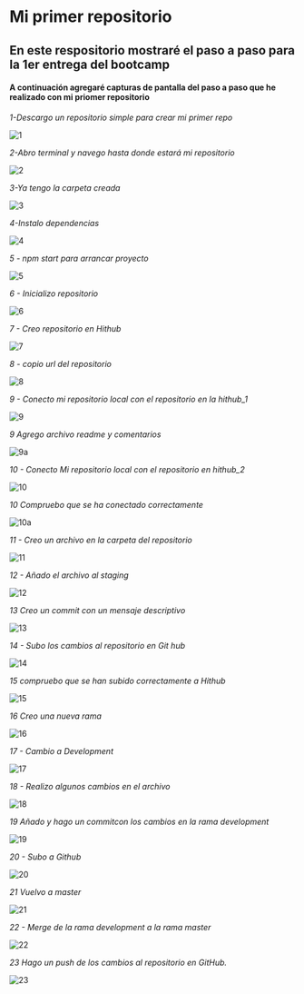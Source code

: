 # Mi primer repositorio

## En este respositorio mostraré el paso a paso para la 1er entrega del bootcamp


#### A continuación agregaré capturas de pantalla del paso a paso que he realizado con mi priomer repositorio

*1-Descargo un repositorio simple para crear mi primer repo*

![1](./content/1-Descargo%20un%20repositorio%20simple%20para%20crear%20mi%20primer%20repo.png)

*2-Abro terminal y navego hasta donde estará mi repositorio*

![2](./content/2-Abro%20terminal%20y%20navego%20hasta%20donde%20estará%20mi%20repositorio.png)

*3-Ya tengo la carpeta creada*

![3](./content/3-Ya%20tengo%20la%20carpeta%20creada.png)

*4-Instalo dependencias*

![4](./content/4-Instalo%20dependencias.png)

*5 - npm start para arrancar proyecto*

![5](./content/5-npm%20start%20para%20arrancar%20proyecto.png)

*6 - Inicializo repositorio*

![6](./content/6-Inicializo%20repositorio.png)

*7 - Creo repositorio en Hithub*

![7](./content/7-Creo%20repositorio%20en%20Hithub.png)

*8 - copio url del repositorio*

![8](./content/8-copio%20url%20del%20repositorio.png)

*9 - Conecto mi repositorio local con el repositorio en la hithub_1*

![9](./content/9-Agrego%20archivo%20readme%20y%20comentarios.png)

*9 Agrego archivo readme y comentarios*

![9a](./content/9-Conecto%20mi%20repositorio%20local%20con%20el%20repositorio%20en%20la%20hithub_1.png)

*10 - Conecto Mi repositorio local con el repositorio en hithub_2*

![10](./content/10%20-Conecto%20Mi%20repositorio%20local%20con%20el%20repositorio%20en%20hithub_2.png)

*10 Compruebo que se ha conectado correctamente*

![10a](./content/10-Compruebo%20que%20se%20ha%20conectado%20correctamente.png)

*11 - Creo un archivo en la carpeta del repositorio*

![11](./content/11-Creo%20un%20archivo%20en%20la%20carpeta%20del%20repositorio.png)

*12 - Añado el archivo al staging*

![12](./content/12-Añado%20el%20archivo%20al%20staging.png)

*13 Creo un commit con un mensaje descriptivo*

![13](./content/13-Creo%20un%20commit%20con%20un%20mensaje%20descriptivo.png)

*14 - Subo los cambios al repositorio en Git hub*

![14](./content/14-Subo%20los%20cambios%20al%20repositorio%20en%20Git%20hub.png)

*15 compruebo que se han subido correctamente a Hithub*

![15](./content/15-compruebo%20que%20se%20han%20subido%20correctamente%20a%20Hithub.png)

*16 Creo una nueva rama*

![16](./content/16-Creo%20una%20nueva%20rama.png)

*17 - Cambio a Development*

![17](./content/17-Cambio%20a%20Development.png)

*18 - Realizo algunos cambios en el archivo*

![18](./content/18-Realizo%20algunos%20cambios%20en%20el%20archivo.png)

*19 Añado y hago un commitcon los cambios en la rama development*

![19](./content/19-Añado%20y%20hago%20un%20commitcon%20los%20cambios%20en%20la%20rama%20development.png)

*20 - Subo a Github*

![20](./content/20-Subo%20a%20Github.png)

*21 Vuelvo a master*

![21](./content/21-Vuelvo%20a%20master.png)

*22 - Merge de la rama development a la rama master*

![22](./content/22-Merge%20de%20la%20rama%20development%20a%20la%20rama%20master.png)

*23 Hago un push de los cambios al repositorio en GitHub.*

![23](./content/23-Hago%20un%20push%20de%20los%20cambios%20al%20repositorio%20en%20GitHub..png)


